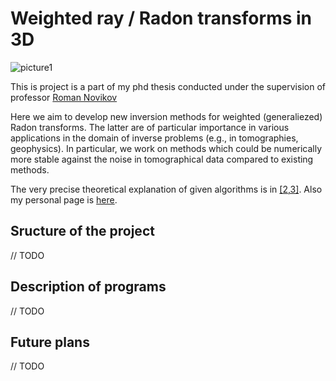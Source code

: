 # Weighted ray / Radon transforms in 3D

![picture1](https://github.com/fedor-goncharov/Weighted-ray-Radon-transforms-in-3D/tree/master/pictures/k_comparison_output.gif)

This is project is a part of my phd thesis conducted under the supervision of professor [Roman Novikov](http://www.cmap.polytechnique.fr/~novikov/)

Here we aim to develop new inversion methods for weighted (generaliezed) Radon transforms. 
The latter are of particular importance in various applications in the domain of inverse 
problems (e.g., in tomographies, geophysics). In particular, we work on methods which 
could be numerically more stable against the noise in tomographical data compared to existing methods. 

The very precise theoretical explanation of given algorithms is in [[2,3]](http://www.cmap.polytechnique.fr/~fedor.goncharov/publications.html).
Also my personal page is [here](http://www.cmap.polytechnique.fr/~fedor.goncharov/).


## Sructure of the project

// TODO

## Description of programs 

// TODO 

## Future plans

// TODO

